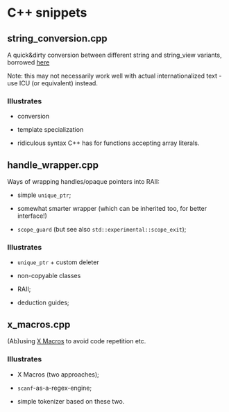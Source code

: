 # C++ snippets

## string_conversion.cpp

A quick&dirty conversion between different string and string_view variants, borrowed [here](https://dbj.org/c17-codecvt-deprecated-panic/)

Note: this may not necessarily work well with actual internationalized text - use ICU (or equivalent) instead.

### Illustrates

- conversion

- template specialization

- ridiculous syntax C++ has for functions accepting array literals.

## handle_wrapper.cpp

Ways of wrapping handles/opaque pointers into RAII:

- simple `unique_ptr`;

- somewhat smarter wrapper (which can be inherited too, for better interface!)

- `scope_guard` (but see also `std::experimental::scope_exit`);

### Illustrates

- `unique_ptr` + custom deleter

- non-copyable classes

- RAII;

- deduction guides;

## x_macros.cpp

(Ab)using [X Macros](https://en.wikipedia.org/wiki/X_Macro) to avoid code repetition etc.

### Illustrates

- X Macros (two approaches);

- `scanf`-as-a-regex-engine;

- simple tokenizer based on these two.